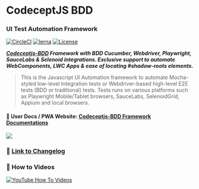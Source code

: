 # CodeceptJS BDD

### UI Test Automation Framework

[![CircleCI](https://circleci.com/gh/salesforce/codeceptjs-bdd.svg?style=svg)](https://circleci.com/gh/salesforce/codeceptjs-bdd) [![lerna](https://img.shields.io/badge/maintained%20with-lerna-cc00ff.svg)](https://lerna.js.org/) [![License](https://img.shields.io/npm/l/codeceptjs-cucumber.svg)](LICENSE)

**_[Codeceptjs-BDD](http://gkushang.github.io/) Framework with BDD Cucumber, Webdriver, Playwright, SauceLabs & Selenoid integrations. Exclusive support to automate WebComponents, LWC Apps & ease of locating #shadow-roots elements._**

> This is the Javascript UI Automation framework to automate Mocha-styled low-level Integration tests or Webdriver-based high-level E2E tests (BDD or traditional) tests.
> Tests runs on various platforms such as Playwright Mobile/Tablet browsers, SauceLabs, SelenoidGrid, Appium and local browsers.

#### 📖 User Docs / PWA Website: [Codeceptjs-BDD Framework Documentations](http://gkushang.github.io/)

<a href="https://gkushang.github.io" rel="nofollow noreferrer" target="_blank">![](website/cbdd.gif)</a>

### 🚚 [Link to Changelog](https://gkushang.github.io/CHANGELOG)

### 🎥 How to Videos

<a href="https://www.youtube.com/playlist?list=PL4i-APck4KuhawdeMqhREtuVf_14CBihm" rel="nofollow noreferrer" target="_blank"><img src="https://i.postimg.cc/3R3gddC3/quick-setup-yt.png" alt="YouTube How To Videos"></a>

